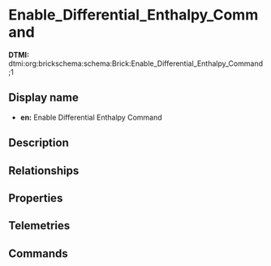 # Enable_Differential_Enthalpy_Command
**DTMI:** dtmi:org:brickschema:schema:Brick:Enable_Differential_Enthalpy_Command;1
## Display name
- **en:** Enable Differential Enthalpy Command
## Description
## Relationships
## Properties
## Telemetries
## Commands
